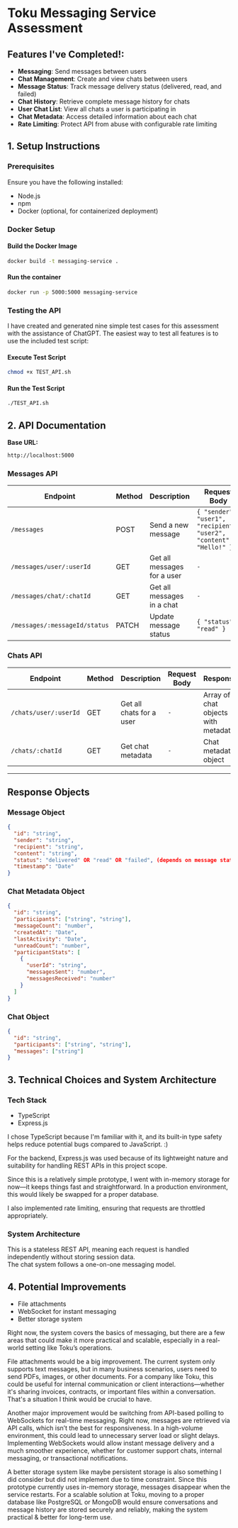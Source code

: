 # Toku Messaging Service Assessment

## Features I've Completed!:
- **Messaging**: Send messages between users
- **Chat Management**: Create and view chats between users
- **Message Status**: Track message delivery status (delivered, read, and failed)
- **Chat History**: Retrieve complete message history for chats
- **User Chat List**: View all chats a user is participating in
- **Chat Metadata**: Access detailed information about each chat
- **Rate Limiting**: Protect API from abuse with configurable rate limiting



## 1. Setup Instructions

### Prerequisites

Ensure you have the following installed:
- Node.js
- npm
- Docker (optional, for containerized deployment)

### Docker Setup
#### Build the Docker Image
```sh
docker build -t messaging-service .
```
#### Run the container
```sh
docker run -p 5000:5000 messaging-service
```

### Testing the API
I have created and generated nine simple test cases for this assessment with the assistance of ChatGPT.
The easiest way to test all features is to use the included test script:
#### Execute Test Script
```sh
chmod +x TEST_API.sh
```
#### Run the Test Script
```sh
./TEST_API.sh
```



## 2. API Documentation

**Base URL:** 
```sh
http://localhost:5000
```

### Messages API

| Endpoint                          | Method  | Description                       | Request Body                                        | Response                      |
|-----------------------------------|--------|-----------------------------------|----------------------------------------------------|------------------------------|
| `/messages`                       | POST   | Send a new message               | `{ "sender": "user1", "recipient": "user2", "content": "Hello!" }` | Message object               |
| `/messages/user/:userId`          | GET    | Get all messages for a user      | `-`                                                | Array of message objects     |
| `/messages/chat/:chatId`          | GET    | Get all messages in a chat       | `-`                                                | Array of message objects     |
| `/messages/:messageId/status`     | PATCH  | Update message status            | `{ "status": "read" }`                              | Updated message object       |

### Chats API

| Endpoint                      | Method  | Description                  | Request Body | Response                               |
|--------------------------------|--------|------------------------------|--------------|----------------------------------------|
| `/chats/user/:userId`         | GET    | Get all chats for a user     | `-`          | Array of chat objects with metadata  |
| `/chats/:chatId`              | GET    | Get chat metadata            | `-`          | Chat metadata object                 |

---

## Response Objects

### **Message Object**
```json
{
  "id": "string",
  "sender": "string",
  "recipient": "string",
  "content": "string",
  "status": "delivered" OR "read" OR "failed", (depends on message status)
  "timestamp": "Date"
}
```

### **Chat Metadata Object**
```json
{
  "id": "string",
  "participants": ["string", "string"],
  "messageCount": "number",
  "createdAt": "Date",
  "lastActivity": "Date",
  "unreadCount": "number",
  "participantStats": [
    {
      "userId": "string",
      "messagesSent": "number",
      "messagesReceived": "number"
    }
  ]
}
```

### **Chat Object**
```json
{
  "id": "string",
  "participants": ["string", "string"],
  "messages": ["string"]
}
```


## 3. Technical Choices and System Architecture
### Tech Stack
- TypeScript  
- Express.js  

I chose TypeScript because I'm familiar with it, and its built-in type safety helps reduce potential bugs compared to JavaScript. :)

For the backend, Express.js was used because of its lightweight nature and suitability for handling REST APIs in this project scope.  

Since this is a relatively simple prototype, I went with in-memory storage for now—it keeps things fast and straightforward. In a production environment, this would likely be swapped for a proper database.  

I also implemented rate limiting, ensuring that requests are throttled appropriately.  

### System Architecture  
This is a stateless REST API, meaning each request is handled independently without storing session data.  
The chat system follows a one-on-one messaging model.  



## 4. Potential Improvements  
- File attachments
- WebSocket for instant messaging
- Better storage system

Right now, the system covers the basics of messaging, but there are a few areas that could make it more practical and scalable, especially in a real-world setting like Toku’s operations.  

File attachments would be a big improvement. The current system only supports text messages, but in many business scenarios, users need to send PDFs, images, or other documents. For a company like Toku, this could be useful for internal communication or client interactions—whether it's sharing invoices, contracts, or important files within a conversation. That's a situation I think would be crucial to have.

Another major improvement would be switching from API-based polling to WebSockets for real-time messaging. Right now, messages are retrieved via API calls, which isn’t the best for responsiveness. In a high-volume environment, this could lead to unnecessary server load or slight delays. Implementing WebSockets would allow instant message delivery and a much smoother experience, whether for customer support chats, internal messaging, or transactional notifications. 

A better storage system like maybe persistent storage is also something I did consider but did not implement due to time constraint. Since this prototype currently uses in-memory storage, messages disappear when the service restarts. For a scalable solution at Toku, moving to a proper database like PostgreSQL or MongoDB would ensure conversations and message history are stored securely and reliably, making the system practical & better for long-term use.




